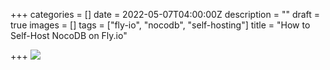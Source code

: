 +++
categories = []
date = 2022-05-07T04:00:00Z
description = ""
draft = true
images = []
tags = ["fly-io", "nocodb", "self-hosting"]
title = "How to Self-Host NocoDB on Fly.io"

+++
![](/uploads/nocodb-fly_io-smaller.png)